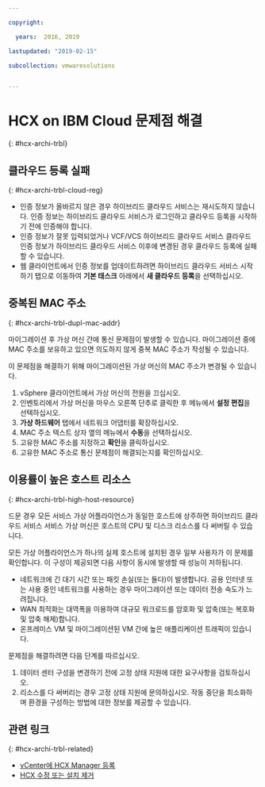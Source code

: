 ```yaml
---

copyright:

  years:  2016, 2019

lastupdated: "2019-02-15"

subcollection: vmwaresolutions


---
```

# HCX on IBM Cloud 문제점 해결
{: #hcx-archi-trbl}

## 클라우드 등록 실패
{: #hcx-archi-trbl-cloud-reg}

* 인증 정보가 올바르지 않은 경우 하이브리드 클라우드 서비스는 재시도하지 않습니다. 인증 정보는 하이브리드 클라우드 서비스가 로그인하고 클라우드 등록을 시작하기 전에 인증해야 합니다.
* 인증 정보가 잘못 입력되었거나 VCF/VCS 하이브리드 클라우드 서비스 클라우드 인증 정보가 하이브리드 클라우드 서비스 이후에 변경된 경우 클라우드 등록에 실패할 수 있습니다.
* 웹 클라이언트에서 인증 정보를 업데이트하려면 하이브리드 클라우드 서비스 시작하기 탭으로 이동하여 **기본 태스크** 아래에서 **새 클라우드 등록**을 선택하십시오.

## 중복된 MAC 주소
{: #hcx-archi-trbl-dupl-mac-addr}

마이그레이션 후 가상 머신 간에 통신 문제점이 발생할 수 있습니다. 마이그레이션 중에 MAC 주소를 보유하고 있으면 의도하지 않게 중복 MAC 주소가 작성될 수 있습니다.

이 문제점을 해결하기 위해 마이그레이션된 가상 머신의 MAC 주소가 변경될 수 있습니다.

1. vSphere 클라이언트에서 가상 머신의 전원을 끄십시오.
2. 인벤토리에서 가상 머신을 마우스 오른쪽 단추로 클릭한 후 메뉴에서 **설정 편집**을 선택하십시오.
3. **가상 하드웨어** 탭에서 네트워크 어댑터를 확장하십시오.
4. MAC 주소 텍스트 상자 옆의 메뉴에서 **수동**을 선택하십시오.
5. 고유한 MAC 주소를 지정하고 **확인**을 클릭하십시오.
6. 고유한 MAC 주소로 통신 문제점이 해결되는지를 확인하십시오.

## 이용률이 높은 호스트 리소스
{: #hcx-archi-trbl-high-host-resource}

드문 경우 모든 서비스 가상 어플라이언스가 동일한 호스트에 상주하면 하이브리드 클라우드 서비스 서비스 가상 머신은 호스트의 CPU 및 디스크 리소스를 다 써버릴 수 있습니다.

모든 가상 어플라이언스가 하나의 실제 호스트에 설치된 경우 일부 사용자가 이 문제를 확인합니다. 이 구성이 제공되면 다음 사항이 동시에 발생할 때 성능이 저하됩니다.
* 네트워크에 긴 대기 시간 또는 패킷 손실(또는 둘다)이 발생합니다. 공용 인터넷 또는 사용 중인 네트워크를 사용하는 경우 마이그레이션 또는 데이터 전송 속도가 느려집니다.
* WAN 최적화는 대역폭을 이용하여 대규모 워크로드를 암호화 및 압축(또는 복호화 및 압축 해제)합니다.
* 온프레미스 VM 및 마이그레이션된 VM 간에 높은 애플리케이션 트래픽이 있습니다.

문제점을 해결하려면 다음 단계를 따르십시오.

1. 데이터 센터 구성을 변경하기 전에 고정 상태 지원에 대한 요구사항을 검토하십시오.
2. 리소스를 다 써버리는 경우 고정 상태 지원에 문의하십시오. 작동 중단을 최소화하며 환경을 구성하는 방법에 대한 정보를 제공할 수 있습니다.

## 관련 링크
{: #hcx-archi-trbl-related}

* [vCenter에 HCX Manager 등록](/docs/services/vmwaresolutions/archiref/hcx-archi?topic=vmware-solutions-hcx-archi-reg-vcenter)
* [HCX 수정 또는 설치 제거](/docs/services/vmwaresolutions/archiref/hcx-archi?topic=vmware-solutions-hcx-archi-mod-uninstall)
